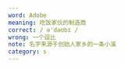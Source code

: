 ```yaml
---
word: Adobe
meaning: 吃饭家伙的制造商
correct: / ə'dəʊbɪ /
wrong: 一个逗比
note: 名字来源于创始人家乡的一条小溪
category: s
---
```

